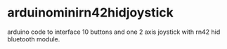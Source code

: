 # arduinominirn42hidjoystick
arduino code to interface 10 buttons and one 2 axis joystick with rn42 hid bluetooth module.
